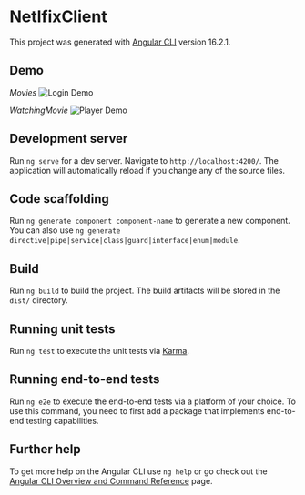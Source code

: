# NetlfixClient

This project was generated with [Angular CLI](https://github.com/angular/angular-cli) version 16.2.1.

## Demo

_Movies_
![Login Demo](https://github.com/meofiscoding/Simple-Netflix-Web/blob/dev/assets/moviesPreview.gif)

_WatchingMovie_
![Player Demo](https://github.com/meofiscoding/Simple-Netflix-Web/blob/dev/assets/watch_,ovie_preview.gif)
## Development server

Run `ng serve` for a dev server. Navigate to `http://localhost:4200/`. The application will automatically reload if you change any of the source files.

## Code scaffolding

Run `ng generate component component-name` to generate a new component. You can also use `ng generate directive|pipe|service|class|guard|interface|enum|module`.

## Build

Run `ng build` to build the project. The build artifacts will be stored in the `dist/` directory.

## Running unit tests

Run `ng test` to execute the unit tests via [Karma](https://karma-runner.github.io).

## Running end-to-end tests

Run `ng e2e` to execute the end-to-end tests via a platform of your choice. To use this command, you need to first add a package that implements end-to-end testing capabilities.

## Further help

To get more help on the Angular CLI use `ng help` or go check out the [Angular CLI Overview and Command Reference](https://angular.io/cli) page.
